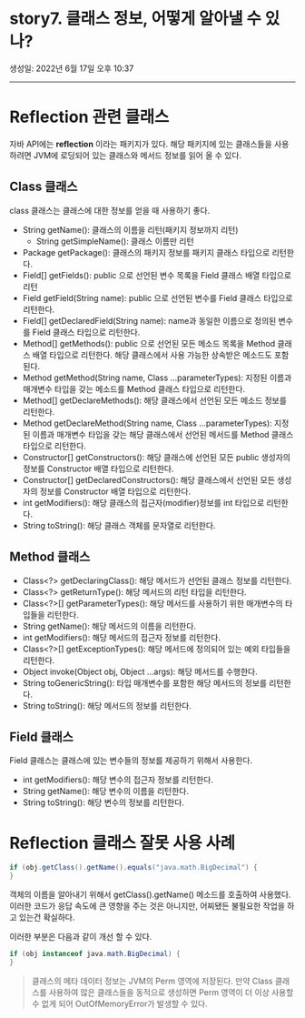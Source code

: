# story7. 클래스 정보, 어떻게 알아낼 수 있나?
생성일: 2022년 6월 17일 오후 10:37

---

# Reflection 관련 클래스

자바 API에는 **reflection** 이라는 패키지가 있다. 해당 패키지에 있는 클래스들을 사용하려면 JVM에 로딩되어 있는 클래스와 메서드 정보를 읽어 올 수 있다.

## Class 클래스

class 클래스는 클래스에 대한 정보를 얻을 때 사용하기 좋다.

- String getName(): 클래스의 이름을 리턴(패키지 정보까지 리턴)
    - String getSimpleName(): 클래스 이름만 리턴
- Package getPackage(): 클래스의 패키지 정보를 패키지 클래스 타입으로 리턴한다.
- Field[] getFields(): public 으로 선언된 변수 목록을 Field 클래스 배열 타입으로 리턴
- Field getField(String name): public 으로 선언된 변수를 Field 클래스 타입으로 리턴한다.
- Field[] getDeclaredField(String name): name과 동일한 이름으로 정의된 변수를 Field 클래스 타입으로 리턴한다.
- Method[] getMethods(): public 으로 선언된 모든 메소드 목록을 Method 클래스 배열 타입으로 리턴한다. 해당 클래스에서 사용 가능한 상속받은 메소드도 포함된다.
- Method getMethod(String name, Class …parameterTypes): 지정된 이름과 매개변수 타입을 갖는 메소드를 Method 클래스 타입으로 리턴한다.
- Method[] getDeclareMethods(): 해당 클래스에서 선언된 모든 메소드 정보를 리턴한다.
- Method getDeclareMethod(String name, Class …parameterTypes): 지정된 이름과 매개변수 타입을 갖는 해당 클래스에서 선언된 메서드를 Method 클래스 타입으로 리턴한다.
- Constructor[] getConstructors(): 해당 클래스에 선언된 모든 public 생성자의 정보를 Constructor 배열 타입으로 리턴한다.
- Constructor[] getDeclaredConstructors(): 해당 클래스에서 선언된 모든 생성자의 정보를 Constructor 배열 타입으로 리턴한다.
- int getModifiers(): 해당 클래스의 접근자(modifier)정보를 int 타입으로 리턴한다.
- String toString(): 해당 클래스 객체를 문자열로 리턴한다.

## Method 클래스

- Class<?> getDeclaringClass(): 해당 메서드가 선언된 클래스 정보를 리턴한다.
- Class<?> getReturnType(): 해당 메서드의 리턴 타입을 리턴한다.
- Class<?>[] getParameterTypes(): 해당 메서드를 사용하기 위한 매개변수의 타입들을 리턴한다.
- String getName(): 해당 메서드의 이름을 리턴한다.
- int getModifiers(): 해당 메서드의 접근자 정보를 리턴한다.
- Class<?>[] getExceptionTypes(): 해당 메서드에 정의되어 있는 예외 타입들을 리턴한다.
- Object invoke(Object obj, Object …args): 해당 메서드를 수행한다.
- String toGenericString(): 타입 매개변수를 포함한 해당 메서드의 정보를 리턴한다.
- String toString(): 해당 메서드의 정보를 리턴한다.

## Field 클래스

Field 클래스는 클래스에 있는 변수들의 정보를 제공하기 위해서 사용한다.

- int getModifiers(): 해당 변수의 접근자 정보를 리턴한다.
- String getName(): 해당 변수의 이름을 리턴한다.
- String toString(): 해당 변수의 정보를 리턴한다.

# Reflection 클래스 잘못 사용 사례

```java
if (obj.getClass().getName().equals("java.math.BigDecimal") {
}
```

객체의 이름을 알아내기 위해서 getClass().getName() 메소드를 호출하여 사용했다. 이러한 코드가 응답 속도에 큰 영향을 주는 것은 아니지만, 어찌됐든 불필요한 작업을 하고 있는건 확실하다.

이러한 부분은 다음과 같이 개선 할 수 있다.

```java
if (obj instanceof java.math.BigDecimal) {
}
```

> 클래스의 메타 데이터 정보는 JVM의 Perm 영역에 저장된다.
만약 Class 클래스를 사용하여 많은 클래스들을 동적으로 생성하면 Perm 영역이 더 이상 사용할 수 없게 되어 OutOfMemoryError가 발생할 수 있다.
>